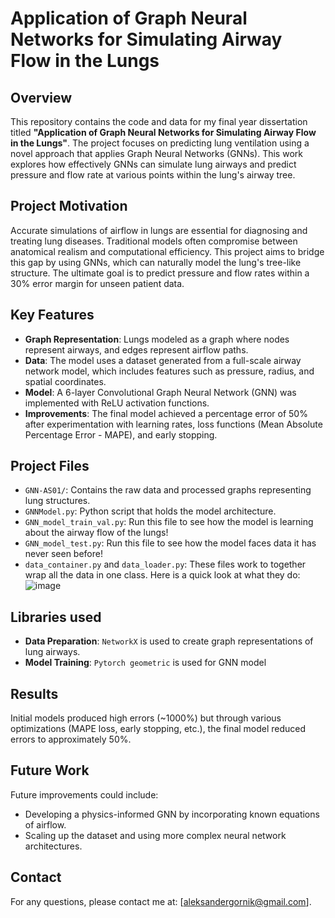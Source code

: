 # Application of Graph Neural Networks for Simulating Airway Flow in the Lungs

## Overview
This repository contains the code and data for my final year dissertation titled **"Application of Graph Neural Networks for Simulating Airway Flow in the Lungs"**. The project focuses on predicting lung ventilation using a novel approach that applies Graph Neural Networks (GNNs). This work explores how effectively GNNs can simulate lung airways and predict pressure and flow rate at various points within the lung's airway tree.

## Project Motivation
Accurate simulations of airflow in lungs are essential for diagnosing and treating lung diseases. Traditional models often compromise between anatomical realism and computational efficiency. This project aims to bridge this gap by using GNNs, which can naturally model the lung's tree-like structure. The ultimate goal is to predict pressure and flow rates within a 30% error margin for unseen patient data.

## Key Features
- **Graph Representation**: Lungs modeled as a graph where nodes represent airways, and edges represent airflow paths.
- **Data**: The model uses a dataset generated from a full-scale airway network model, which includes features such as pressure, radius, and spatial coordinates.
- **Model**: A 6-layer Convolutional Graph Neural Network (GNN) was implemented with ReLU activation functions.
- **Improvements**: The final model achieved a percentage error of 50% after experimentation with learning rates, loss functions (Mean Absolute Percentage Error - MAPE), and early stopping.

## Project Files
- `GNN-AS01/`: Contains the raw data and processed graphs representing lung structures.
- `GNNModel.py`: Python script that holds the model architecture.
- `GNN_model_train_val.py`: Run this file to see how the model is learning about the airway flow of the lungs!
- `GNN_model_test.py`: Run this file to see how the model faces data it has never seen before!
- `data_container.py` and `data_loader.py`: These files work to together wrap all the data in one class. Here is a quick look at what they do:
![image](https://github.com/user-attachments/assets/014243ba-784c-48df-bab0-38db9d07bc7b)
 

## Libraries used
- **Data Preparation**: `NetworkX` is used to create graph representations of lung airways.
- **Model Training**: `Pytorch geometric` is used for GNN model

## Results
Initial models produced high errors (~1000%) but through various optimizations (MAPE loss, early stopping, etc.), the final model reduced errors to approximately 50%.

## Future Work
Future improvements could include:
- Developing a physics-informed GNN by incorporating known equations of airflow.
- Scaling up the dataset and using more complex neural network architectures.

## Contact
For any questions, please contact me at: [aleksandergornik@gmail.com].

